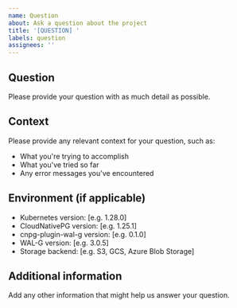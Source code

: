 ```yaml
---
name: Question
about: Ask a question about the project
title: '[QUESTION] '
labels: question
assignees: ''
---
```


## Question
Please provide your question with as much detail as possible.

## Context
Please provide any relevant context for your question, such as:
- What you're trying to accomplish
- What you've tried so far
- Any error messages you've encountered

## Environment (if applicable)
 - Kubernetes version: [e.g. 1.28.0]
 - CloudNativePG version: [e.g. 1.25.1]
 - cnpg-plugin-wal-g version: [e.g. 0.1.0]
 - WAL-G version: [e.g. 3.0.5]
 - Storage backend: [e.g. S3, GCS, Azure Blob Storage]

## Additional information
Add any other information that might help us answer your question.
